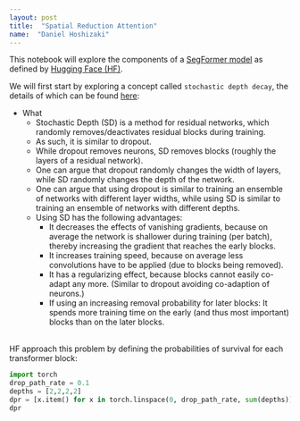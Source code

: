 ```yaml
---
layout: post
title:  "Spatial Reduction Attention"
name:  "Daniel Hoshizaki"
---
```


This notebook will explore the components of a [SegFormer model](https://arxiv.org/pdf/2105.15203.pdf) as defined by [Hugging Face (HF)](https://huggingface.co/docs/transformers/model_doc/segformer).

We will first start by exploring a concept called `stochastic depth decay`, the details of which can be found [here](https://github.com/aleju/papers/blob/master/neural-nets/Deep_Networks_with_Stochastic_Depth.md):

* What
  * Stochastic Depth (SD) is a method for residual networks, which randomly removes/deactivates residual blocks during training.
  * As such, it is similar to dropout.
  * While dropout removes neurons, SD removes blocks (roughly the layers of a residual network).
  * One can argue that dropout randomly changes the width of layers, while SD randomly changes the depth of the network.
  * One can argue that using dropout is similar to training an ensemble of networks with different layer widths, while using SD is similar to training an ensemble of networks with different depths.
  * Using SD has the following advantages:
    * It decreases the effects of vanishing gradients, because on average the network is shallower during training (per batch), thereby increasing the gradient that reaches the early blocks.
    * It increases training speed, because on average less convolutions have to be applied (due to blocks being removed).
    * It has a regularizing effect, because blocks cannot easily co-adapt any more. (Similar to dropout avoiding co-adaption of neurons.)
    * If using an increasing removal probability for later blocks: It spends more training time on the early (and thus most important) blocks than on the later blocks.

<br>
HF approach this problem by defining the probabilities of survival for each transformer block:

```python
import torch
drop_path_rate = 0.1
depths = [2,2,2,2]
dpr = [x.item() for x in torch.linspace(0, drop_path_rate, sum(depths))]
dpr
```